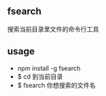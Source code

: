 ## fsearch

搜索当前目录里文件的命令行工具


## usage

- npm install -g fsearch
- $ cd 到当前目录
- $ fsearch 你想搜索的文件名

